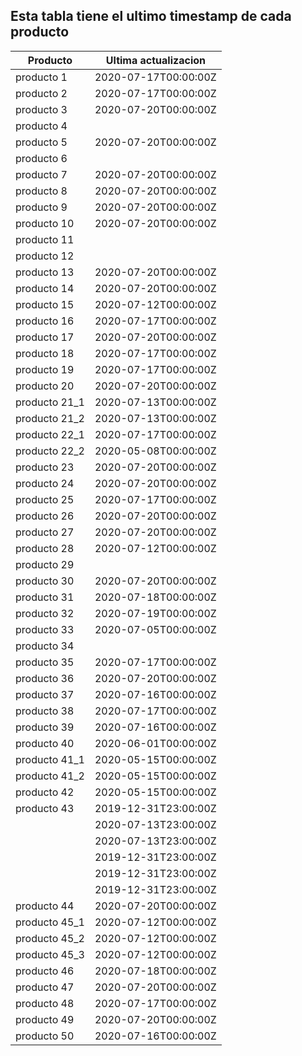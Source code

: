 ## Esta tabla tiene el ultimo timestamp de cada producto
|Producto|Ultima actualizacion |
|------ |------ |
|producto 1|2020-07-17T00:00:00Z|
|producto 2|2020-07-17T00:00:00Z|
|producto 3|2020-07-20T00:00:00Z|
|producto 4|
|producto 5|2020-07-20T00:00:00Z|
|producto 6|
|producto 7|2020-07-20T00:00:00Z|
|producto 8|2020-07-20T00:00:00Z|
|producto 9|2020-07-20T00:00:00Z|
|producto 10|2020-07-20T00:00:00Z|
|producto 11|
|producto 12|
|producto 13|2020-07-20T00:00:00Z|
|producto 14|2020-07-20T00:00:00Z|
|producto 15|2020-07-12T00:00:00Z|
|producto 16|2020-07-17T00:00:00Z|
|producto 17|2020-07-20T00:00:00Z|
|producto 18|2020-07-17T00:00:00Z|
|producto 19|2020-07-17T00:00:00Z|
|producto 20|2020-07-20T00:00:00Z|
|producto 21_1|2020-07-13T00:00:00Z|
|producto 21_2|2020-07-13T00:00:00Z|
|producto 22_1|2020-07-17T00:00:00Z|
|producto 22_2|2020-05-08T00:00:00Z|
|producto 23|2020-07-20T00:00:00Z|
|producto 24|2020-07-20T00:00:00Z|
|producto 25|2020-07-17T00:00:00Z|
|producto 26|2020-07-20T00:00:00Z|
|producto 27|2020-07-20T00:00:00Z|
|producto 28|2020-07-12T00:00:00Z|
|producto 29|
|producto 30|2020-07-20T00:00:00Z|
|producto 31|2020-07-18T00:00:00Z|
|producto 32|2020-07-19T00:00:00Z|
|producto 33|2020-07-05T00:00:00Z|
|producto 34|
|producto 35|2020-07-17T00:00:00Z|
|producto 36|2020-07-20T00:00:00Z|
|producto 37|2020-07-16T00:00:00Z|
|producto 38|2020-07-17T00:00:00Z|
|producto 39|2020-07-16T00:00:00Z|
|producto 40|2020-06-01T00:00:00Z|
|producto 41_1|2020-05-15T00:00:00Z|
|producto 41_2|2020-05-15T00:00:00Z|
|producto 42|2020-05-15T00:00:00Z|
|producto 43|2019-12-31T23:00:00Z|
| |2020-07-13T23:00:00Z|
| |2020-07-13T23:00:00Z|
| |2019-12-31T23:00:00Z|
| |2019-12-31T23:00:00Z|
| |2019-12-31T23:00:00Z|
|producto 44|2020-07-20T00:00:00Z|
|producto 45_1|2020-07-12T00:00:00Z|
|producto 45_2|2020-07-12T00:00:00Z|
|producto 45_3|2020-07-12T00:00:00Z|
|producto 46|2020-07-18T00:00:00Z|
|producto 47|2020-07-20T00:00:00Z|
|producto 48|2020-07-17T00:00:00Z|
|producto 49|2020-07-20T00:00:00Z|
|producto 50|2020-07-16T00:00:00Z|
